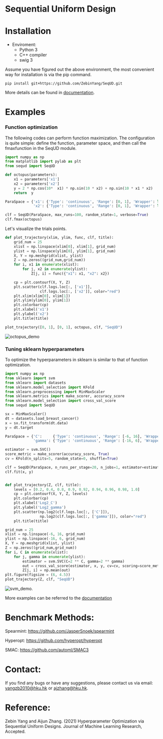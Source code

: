 # Sequential Uniform Design

# Installation

- Enviroment: 
    - Python 3
    - C++ compiler
    - swig 3
    
Assume you have figured out the above environment, the most convenient way for installation is via the pip command. 
```sheel
pip install git+https://github.com/ZebinYang/SeqUD.git
```

More details can be found in [documentation](https://zebinyang.github.io/SeqUD/build/html/index.html).

# Examples

### Function optimization

The following codes can perform function maximization. The configuration is quite simple: define the function, parameter space, and then call the fmaxfunction in the SeqUD module. 

```python 
import numpy as np 
from matplotlib import pylab as plt
from sequd import SeqUD

def octopus(parameters):
    x1 = parameters['x1']
    x2 = parameters['x2']
    y = 2 * np.cos(10*  x1) * np.sin(10 * x2) + np.sin(10 * x1 * x2)
    return  y

ParaSpace = {'x1': {'Type': 'continuous', 'Range': [0, 1], 'Wrapper': lambda x: x}, 
             'x2': {'Type': 'continuous', 'Range': [0, 1], 'Wrapper': lambda x: x}}

clf = SeqUD(ParaSpace, max_runs=100, random_state=1, verbose=True)
clf.fmax(octopus)
```

Let's visualize the trials points.
```python
def plot_trajectory(xlim, ylim, func, clf, title):
    grid_num = 25
    xlist = np.linspace(xlim[0], xlim[1], grid_num)
    ylist = np.linspace(ylim[0], ylim[1], grid_num)
    X, Y = np.meshgrid(xlist, ylist)
    Z = np.zeros((grid_num,grid_num))
    for i, x1 in enumerate(xlist):
        for j, x2 in enumerate(ylist):
            Z[j, i] = func({"x1": x1, "x2": x2})

    cp = plt.contourf(X, Y, Z)
    plt.scatter(clf.logs.loc[:, ['x1']], 
                clf.logs.loc[:, ['x2']], color="red")
    plt.xlim(xlim[0], xlim[1])
    plt.ylim(ylim[0], ylim[1])
    plt.colorbar(cp)
    plt.xlabel('x1')
    plt.ylabel('x2')
    plt.title(title)

plot_trajectory([0, 1], [0, 1], octopus, clf, "SeqUD")
```
 ![octopus_demo](https://github.com/ZebinYang/seqmml/blob/master/docs/source/images/octopus_demo.png)


### Tuning sklearn hyperparameters

To optimize the hyperparameters in sklearn is similar to that of function optimization. 
```python
import numpy as np
from sklearn import svm
from sklearn import datasets
from sklearn.model_selection import KFold 
from sklearn.preprocessing import MinMaxScaler
from sklearn.metrics import make_scorer, accuracy_score
from sklearn.model_selection import cross_val_score
from sequd import SeqUD

sx = MinMaxScaler()
dt = datasets.load_breast_cancer()
x = sx.fit_transform(dt.data)
y = dt.target

ParaSpace = {'C':     {'Type': 'continuous', 'Range': [-6, 16], 'Wrapper': np.exp2}, 
             'gamma': {'Type': 'continuous', 'Range': [-16, 6], 'Wrapper': np.exp2}}

estimator = svm.SVC()
score_metric = make_scorer(accuracy_score, True)
cv = KFold(n_splits=5, random_state=0, shuffle=True)

clf = SeqUD(ParaSpace, n_runs_per_stage=20, n_jobs=1, estimator=estimator, cv=cv, scoring=score_metric, refit=True, verbose=True)
clf.fit(x, y)
```

```python

def plot_trajectory(Z, clf, title):
    levels = [0.2, 0.4, 0.8, 0.9, 0.92, 0.94, 0.96, 0.98, 1.0]
    cp = plt.contourf(X, Y, Z, levels)
    plt.colorbar(cp)
    plt.xlabel('Log2_C')
    plt.ylabel('Log2_gamma')
    plt.scatter(np.log2(clf.logs.loc[:, ['C']]), 
                np.log2(clf.logs.loc[:, ['gamma']]), color="red")
    plt.title(title)

grid_num = 25
xlist = np.linspace(-6, 16, grid_num)
ylist = np.linspace(-16, 6, grid_num)
X, Y = np.meshgrid(xlist, ylist)
Z = np.zeros((grid_num,grid_num))
for i, C in enumerate(xlist):
    for j, gamma in enumerate(ylist):
        estimator = svm.SVC(C=2 ** C, gamma=2 ** gamma)
        out = cross_val_score(estimator, x, y, cv=cv, scoring=score_metric)
        Z[j, i] = np.mean(out)
plt.figure(figsize = (6, 4.5))
plot_trajectory(Z, clf, "SeqUD")
```

 ![svm_demo](https://github.com/ZebinYang/sequd/blob/master/docs/source/images/svm_demo.png).

More examples can be referred to the [documentation](https://zebinyang.github.io/sequd/build/html/examples.html)


# Benchmark Methods:

Spearmint: https://github.com/JasperSnoek/spearmint

Hyperopt: https://github.com/hyperopt/hyperopt

SMAC: https://github.com/automl/SMAC3

# Contact:
If you find any bugs or have any suggestions, please contact us via email: yangzb2010@hku.hk or ajzhang@hku.hk.

# Reference:
Zebin Yang and Aijun Zhang. (2021) Hyperparameter Optimization via Sequential Uniform Designs. Journal of Machine Learning Research, Accepted. 
